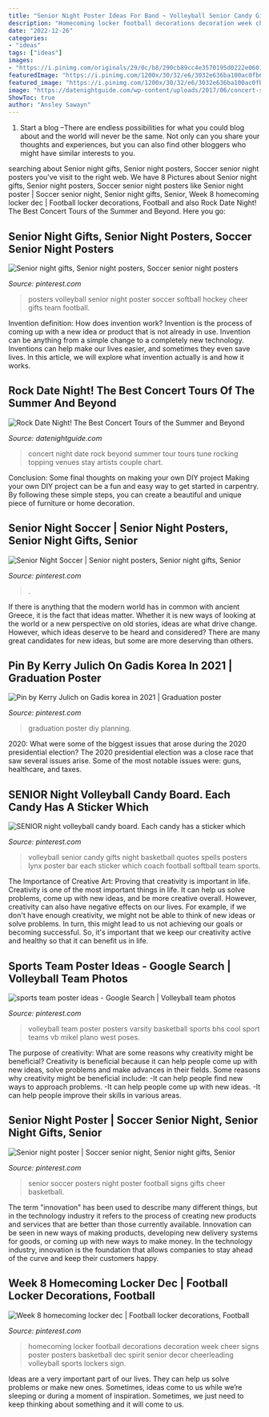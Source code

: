 ```yaml
---
title: "Senior Night Poster Ideas For Band ~ Volleyball Senior Candy Gifts Night Basketball Quotes Spells Posters Lynx Poster Bar Each Sticker Which Coach Football Softball Team Sports"
description: "Homecoming locker football decorations decoration week cheer signs poster posters basketball dec spirit senior decor cheerleading volleyball sports lockers sign"
date: "2022-12-26"
categories:
- "ideas"
tags: ["ideas"]
images:
- "https://i.pinimg.com/originals/29/0c/b8/290cb89cc4e3570195d0222e06019d15.jpg"
featuredImage: "https://i.pinimg.com/1200x/30/32/e6/3032e636ba100ac0fb6f05ecb42427a2.jpg"
featured_image: "https://i.pinimg.com/1200x/30/32/e6/3032e636ba100ac0fb6f05ecb42427a2.jpg"
image: "https://datenightguide.com/wp-content/uploads/2017/06/concert-stock.jpg"
ShowToc: true
author: "Ansley Sawayn"
---
```



1. Start a blog –There are endless possibilities for what you could blog about and the world will never be the same. Not only can you share your thoughts and experiences, but you can also find other bloggers who might have similar interests to you. 

	

		
searching about Senior night gifts, Senior night posters, Soccer senior night posters you've visit to the right web. We have 8 Pictures about Senior night gifts, Senior night posters, Soccer senior night posters like Senior night poster | Soccer senior night, Senior night gifts, Senior, Week 8 homecoming locker dec | Football locker decorations, Football and also Rock Date Night! The Best Concert Tours of the Summer and Beyond. Here you go:
		
    
## Senior Night Gifts, Senior Night Posters, Soccer Senior Night Posters

<img loading=lazy src="https://i.pinimg.com/originals/49/6b/f1/496bf1483cb260a74d5570352cea2ebf.jpg" onerror="this.onerror=null;this.src='https://tse4.mm.bing.net/th?id=OIP.VB_UrOr8vBjI81FW0Uvv8wHaJ3&amp;pid=15.1';" alt="Senior night gifts, Senior night posters, Soccer senior night posters">

_Source: pinterest.com_

>posters volleyball senior night poster soccer softball hockey cheer gifts team football. 

	

Invention definition: How does invention work?
Invention is the process of coming up with a new idea or product that is not already in use. Invention can be anything from a simple change to a completely new technology. Inventions can help make our lives easier, and sometimes they even save lives. In this article, we will explore what invention actually is and how it works.

    
## Rock Date Night! The Best Concert Tours Of The Summer And Beyond

<img loading=lazy src="https://datenightguide.com/wp-content/uploads/2017/06/concert-stock.jpg" onerror="this.onerror=null;this.src='https://tse3.mm.bing.net/th?id=OIP.Xa6DNH38-skiUt-KPLxAygHaE7&amp;pid=15.1';" alt="Rock Date Night! The Best Concert Tours of the Summer and Beyond">

_Source: datenightguide.com_

>concert night date rock beyond summer tour tours tune rocking topping venues stay artists couple chart. 

	

Conclusion: Some final thoughts on making your own DIY project
Making your own DIY project can be a fun and easy way to get started in carpentry. By following these simple steps, you can create a beautiful and unique piece of furniture or home decoration.

    
## Senior Night Soccer | Senior Night Posters, Senior Night Gifts, Senior

<img loading=lazy src="https://i.pinimg.com/originals/29/0c/b8/290cb89cc4e3570195d0222e06019d15.jpg" onerror="this.onerror=null;this.src='https://tse1.mm.bing.net/th?id=OIP.Y-OgwHTyRALBh7a5g-h8yAHaNK&amp;pid=15.1';" alt="Senior Night Soccer | Senior night posters, Senior night gifts, Senior">

_Source: pinterest.com_

>. 

	

If there is anything that the modern world has in common with ancient Greece, it is the fact that ideas matter. Whether it is new ways of looking at the world or a new perspective on old stories, ideas are what drive change. However, which ideas deserve to be heard and considered? There are many great candidates for new ideas, but some are more deserving than others.

    
## Pin By Kerry Julich On Gadis Korea In 2021 | Graduation Poster

<img loading=lazy src="https://i.pinimg.com/1200x/30/32/e6/3032e636ba100ac0fb6f05ecb42427a2.jpg" onerror="this.onerror=null;this.src='https://tse1.mm.bing.net/th?id=OIP.gxzvNl7jEGMOPxHAZp5nzQHaPP&amp;pid=15.1';" alt="Pin by Kerry Julich on Gadis korea in 2021 | Graduation poster">

_Source: pinterest.com_

>graduation poster diy planning. 

	

2020: What were some of the biggest issues that arose during the 2020 presidential election?
The 2020 presidential election was a close race that saw several issues arise. Some of the most notable issues were: guns, healthcare, and taxes.

    
## SENIOR Night Volleyball Candy Board. Each Candy Has A Sticker Which

<img loading=lazy src="https://i.pinimg.com/736x/da/da/dd/dadadd4ff78b612af00a5f25eb57188c--volleyball-gifts-volleyball-ideas.jpg" onerror="this.onerror=null;this.src='https://tse3.mm.bing.net/th?id=OIP.kNoE2xuQK09yqajsd5JfSwHaJ3&amp;pid=15.1';" alt="SENIOR night volleyball candy board. Each candy has a sticker which">

_Source: pinterest.com_

>volleyball senior candy gifts night basketball quotes spells posters lynx poster bar each sticker which coach football softball team sports. 

	

The Importance of Creative Art: Proving that creativity is important in life.
Creativity is one of the most important things in life. It can help us solve problems, come up with new ideas, and be more creative overall. However, creativity can also have negative effects on our lives. For example, if we don't have enough creativity, we might not be able to think of new ideas or solve problems. In turn, this might lead to us not achieving our goals or becoming successful. So, it's important that we keep our creativity active and healthy so that it can benefit us in life.

    
## Sports Team Poster Ideas - Google Search | Volleyball Team Photos

<img loading=lazy src="https://i.pinimg.com/736x/16/66/e0/1666e031e1636ba7b2083cbcd9b5457d--volleyball-team-pics-volleyball-posters.jpg" onerror="this.onerror=null;this.src='https://tse4.mm.bing.net/th?id=OIP.MyHKE5syJ0O3SN75MeAgZwHaE7&amp;pid=15.1';" alt="sports team poster ideas - Google Search | Volleyball team photos">

_Source: pinterest.com_

>volleyball team poster posters varsity basketball sports bhs cool sport teams vb mikel plano west poses. 

	

The purpose of creativity: What are some reasons why creativity might be beneficial?
Creativity is beneficial because it can help people come up with new ideas, solve problems and make advances in their fields. Some reasons why creativity might be beneficial include: 
-It can help people find new ways to approach problems. 
-It can help people come up with new ideas. 
-It can help people improve their skills in various areas.

    
## Senior Night Poster | Soccer Senior Night, Senior Night Gifts, Senior

<img loading=lazy src="https://i.pinimg.com/736x/ba/3d/fe/ba3dfe26bda87d49693e4fa1fe1273e6--football--football-baby.jpg" onerror="this.onerror=null;this.src='https://tse2.mm.bing.net/th?id=OIP.NCqmluFGuoc1sv8tJlb3wAHaJ4&amp;pid=15.1';" alt="Senior night poster | Soccer senior night, Senior night gifts, Senior">

_Source: pinterest.com_

>senior soccer posters night poster football signs gifts cheer basketball. 

	

The term "innovation" has been used to describe many different things, but in the technology industry it refers to the process of creating new products and services that are better than those currently available. Innovation can be seen in new ways of making products, developing new delivery systems for goods, or coming up with new ways to make money. In the technology industry, innovation is the foundation that allows companies to stay ahead of the curve and keep their customers happy.

    
## Week 8 Homecoming Locker Dec | Football Locker Decorations, Football

<img loading=lazy src="https://i.pinimg.com/originals/50/e5/9f/50e59ffe58eb11d2ef892ec7d439cbfb.jpg" onerror="this.onerror=null;this.src='https://tse4.mm.bing.net/th?id=OIP.D59bBjjfaWm5fKfeyEzLKgHaJ4&amp;pid=15.1';" alt="Week 8 homecoming locker dec | Football locker decorations, Football">

_Source: pinterest.com_

>homecoming locker football decorations decoration week cheer signs poster posters basketball dec spirit senior decor cheerleading volleyball sports lockers sign. 

	

Ideas are a very important part of our lives. They can help us solve problems or make new ones. Sometimes, ideas come to us while we’re sleeping or during a moment of inspiration. Sometimes, we just need to keep thinking about something and it will come to us.

